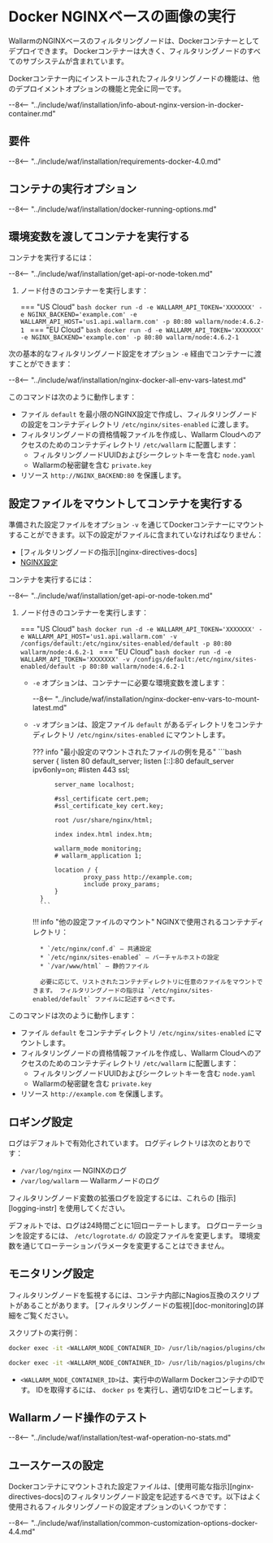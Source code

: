 # Docker NGINXベースの画像の実行

WallarmのNGINXベースのフィルタリングノードは、Dockerコンテナーとしてデプロイできます。 Dockerコンテナーは大きく、フィルタリングノードのすべてのサブシステムが含まれています。

Dockerコンテナー内にインストールされたフィルタリングノードの機能は、他のデプロイメントオプションの機能と完全に同一です。

--8<-- "../include/waf/installation/info-about-nginx-version-in-docker-container.md"

## 要件

--8<-- "../include/waf/installation/requirements-docker-4.0.md"

## コンテナの実行オプション

--8<-- "../include/waf/installation/docker-running-options.md"

## 環境変数を渡してコンテナを実行する

コンテナを実行するには：

--8<-- "../include/waf/installation/get-api-or-node-token.md"

1. ノード付きのコンテナーを実行します：

    === "US Cloud"
        ```bash
        docker run -d -e WALLARM_API_TOKEN='XXXXXXX' -e NGINX_BACKEND='example.com' -e WALLARM_API_HOST='us1.api.wallarm.com' -p 80:80 wallarm/node:4.6.2-1
        ```
    === "EU Cloud"
        ```bash
        docker run -d -e WALLARM_API_TOKEN='XXXXXXX' -e NGINX_BACKEND='example.com' -p 80:80 wallarm/node:4.6.2-1
        ```

次の基本的なフィルタリングノード設定をオプション `-e` 経由でコンテナーに渡すことができます：

--8<-- "../include/waf/installation/nginx-docker-all-env-vars-latest.md"

このコマンドは次のように動作します：

* ファイル `default` を最小限のNGINX設定で作成し、フィルタリングノードの設定をコンテナディレクトリ `/etc/nginx/sites-enabled` に渡します。
* フィルタリングノードの資格情報ファイルを作成し、Wallarm Cloudへのアクセスのためのコンテナディレクトリ `/etc/wallarm` に配置します：
    * フィルタリングノードUUIDおよびシークレットキーを含む `node.yaml`
    * Wallarmの秘密鍵を含む `private.key`
* リソース `http://NGINX_BACKEND:80` を保護します。

## 設定ファイルをマウントしてコンテナを実行する

準備された設定ファイルをオプション `-v` を通じてDockerコンテナーにマウントすることができます。以下の設定がファイルに含まれていなければなりません：

* [フィルタリングノードの指示][nginx-directives-docs]
* [NGINX設定](https://nginx.org/en/docs/beginners_guide.html)

コンテナを実行するには：

--8<-- "../include/waf/installation/get-api-or-node-token.md"

1. ノード付きのコンテナーを実行します：

    === "US Cloud"
        ```bash
        docker run -d -e WALLARM_API_TOKEN='XXXXXXX' -e WALLARM_API_HOST='us1.api.wallarm.com' -v /configs/default:/etc/nginx/sites-enabled/default -p 80:80 wallarm/node:4.6.2-1
        ```
    === "EU Cloud"
        ```bash
        docker run -d -e WALLARM_API_TOKEN='XXXXXXX' -v /configs/default:/etc/nginx/sites-enabled/default -p 80:80 wallarm/node:4.6.2-1
        ```

    * `-e` オプションは、コンテナーに必要な環境変数を渡します：

        --8<-- "../include/waf/installation/nginx-docker-env-vars-to-mount-latest.md"
    
    * `-v` オプションは、設定ファイル `default` があるディレクトリをコンテナディレクトリ `/etc/nginx/sites-enabled` にマウントします。

        ??? info "最小設定のマウントされたファイルの例を見る"
            ```bash
            server {
                listen 80 default_server;
                listen [::]:80 default_server ipv6only=on;
                #listen 443 ssl;

                server_name localhost;

                #ssl_certificate cert.pem;
                #ssl_certificate_key cert.key;

                root /usr/share/nginx/html;

                index index.html index.htm;

                wallarm_mode monitoring;
                # wallarm_application 1;

                location / {
                        proxy_pass http://example.com;
                        include proxy_params;
                }
            }
            ```

        !!! info "他の設定ファイルのマウント"
            NGINXで使用されるコンテナディレクトリ：

            * `/etc/nginx/conf.d` — 共通設定
            * `/etc/nginx/sites-enabled` — バーチャルホストの設定
            * `/var/www/html` — 静的ファイル

            必要に応じて、リストされたコンテナディレクトリに任意のファイルをマウントできます。 フィルタリングノードの指示は `/etc/nginx/sites-enabled/default` ファイルに記述するべきです。

このコマンドは次のように動作します：

* ファイル `default` をコンテナディレクトリ `/etc/nginx/sites-enabled` にマウントします。
* フィルタリングノードの資格情報ファイルを作成し、Wallarm Cloudへのアクセスのためのコンテナディレクトリ `/etc/wallarm` に配置します：
    * フィルタリングノードUUIDおよびシークレットキーを含む `node.yaml`
    * Wallarmの秘密鍵を含む `private.key`
* リソース `http://example.com` を保護します。

## ロギング設定

ログはデフォルトで有効化されています。 ログディレクトリは次のとおりです：

* `/var/log/nginx` — NGINXのログ
* `/var/log/wallarm` — Wallarmノードのログ

フィルタリングノード変数の拡張ログを設定するには、これらの [指示][logging-instr] を使用してください。

デフォルトでは、ログは24時間ごとに1回ローテートします。 ログローテーションを設定するには、 `/etc/logrotate.d/` の設定ファイルを変更します。 環境変数を通じてローテーションパラメータを変更することはできません。 

## モニタリング設定

フィルタリングノードを監視するには、コンテナ内部にNagios互換のスクリプトがあることがあります。 [フィルタリングノードの監視][doc-monitoring]の詳細をご覧ください。

スクリプトの実行例：

``` bash
docker exec -it <WALLARM_NODE_CONTAINER_ID> /usr/lib/nagios/plugins/check_wallarm_tarantool_timeframe -w 1800 -c 900
```

``` bash
docker exec -it <WALLARM_NODE_CONTAINER_ID> /usr/lib/nagios/plugins/check_wallarm_export_delay -w 120 -c 300
```

* `<WALLARM_NODE_CONTAINER_ID>`は、実行中のWallarm DockerコンテナのIDです。 IDを取得するには、 `docker ps` を実行し、適切なIDをコピーします。

## Wallarmノード操作のテスト

--8<-- "../include/waf/installation/test-waf-operation-no-stats.md"

## ユースケースの設定

Dockerコンテナにマウントされた設定ファイルは、[使用可能な指示][nginx-directives-docs]のフィルタリングノード設定を記述するべきです。以下はよく使用されるフィルタリングノードの設定オプションのいくつかです：

--8<-- "../include/waf/installation/common-customization-options-docker-4.4.md"
